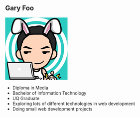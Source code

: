 ## Gary Foo

![That's me](/images/me.png)

 - Diploma in Media
 - Bachelor of Information Technology
 - UQ Graduate
 - Exploring lots of different technologies in web development
 - Doing small web development projects